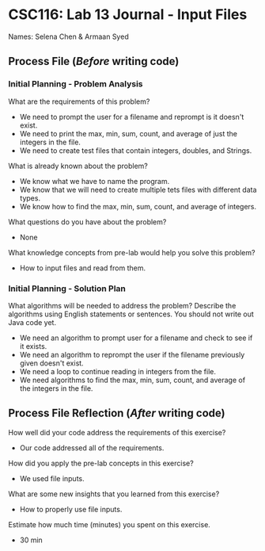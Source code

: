 # CSC116: Lab 13 Journal - Input Files

Names: Selena Chen & Armaan Syed

## Process File (***Before*** writing code)

### Initial Planning - Problem Analysis

What are the requirements of this problem?

- We need to prompt the user for a filename and reprompt is it doesn't exist.
- We need to print the max, min, sum, count, and average of just the integers in the file.
- We need to create test files that contain integers, doubles, and Strings.

What is already known about the problem?

- We know what we have to name the program.
- We know that we will need to create multiple tets files with different data types.
- We know how to find the max, min, sum, count, and average of integers.


What questions do you have about the problem?

- None

What knowledge concepts from pre-lab would help you solve this problem?

- How to input files and read from them.

### Initial Planning - Solution Plan

What algorithms will be needed to address the problem? Describe the algorithms using English statements or sentences. You should not write out Java code yet.

- We need an algorithm to prompt user for a filename and check to see if it exists.
- We need an algorithm to reprompt the user if the filename previously given doesn't exist.
- We need a loop to continue reading in integers from the file.
- We need algorithms to find the max, min, sum, count, and average of the integers in the file.


## Process File Reflection (***After*** writing code)

How well did your code address the requirements of this exercise? 

- Our code addressed all of the requirements.

How did you apply the pre-lab concepts in this exercise? 

- We used file inputs.

What are some new insights that you learned from this exercise? 

- How to properly use file inputs.

Estimate how much time (minutes) you spent on this exercise.

- 30 min
